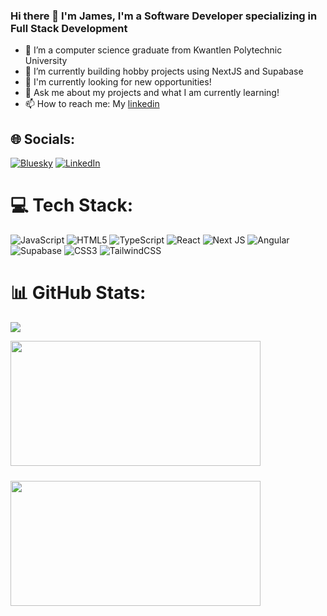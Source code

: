 ### Hi there 👋 I'm James, I'm a Software Developer specializing in Full Stack Development

- 🔭 I’m a computer science graduate from Kwantlen Polytechnic University
- 🌱 I’m currently building hobby projects using NextJS and Supabase
- 🏢 I'm currently looking for new opportunities!
- 💬 Ask me about my projects and what I am currently learning!
- 📫 How to reach me: My [linkedin](https://www.linkedin.com/in/james-tariga/)
<!-- - 😄 Pronouns: ...
- ⚡ Fun fact: ... -->
<!--
**jamestariga/jamestariga** is a ✨ _special_ ✨ repository because its `README.md` (this file) appears on your GitHub profile.

Here are some ideas to get you started:
-->
## 🌐 Socials:
[![Bluesky](https://img.shields.io/badge/bluesky-0285FF?style=for-the-badge&logo=bluesky&logoColor=%23FFFFFF)](https://bsky.app/profile/jamestariga) [![LinkedIn](https://img.shields.io/badge/LinkedIn-%230077B5.svg?logo=linkedin&logoColor=white)](https://linkedin.com/in/jamestariga) 

# 💻 Tech Stack:
![JavaScript](https://img.shields.io/badge/javascript-%23323330.svg?style=for-the-badge&logo=javascript&logoColor=%23F7DF1E) ![HTML5](https://img.shields.io/badge/html5-%23E34F26.svg?style=for-the-badge&logo=html5&logoColor=white) ![TypeScript](https://img.shields.io/badge/typescript-%23007ACC.svg?style=for-the-badge&logo=typescript&logoColor=white) ![React](https://img.shields.io/badge/react-%2320232a.svg?style=for-the-badge&logo=react&logoColor=%2361DAFB) ![Next JS](https://img.shields.io/badge/Next-black?style=for-the-badge&logo=next.js&logoColor=white) ![Angular](https://img.shields.io/badge/angular-%23DD0031.svg?style=for-the-badge&logo=angular&logoColor=white) ![Supabase](https://img.shields.io/badge/Supabase-3ECF8E?style=for-the-badge&logo=supabase&logoColor=white) ![CSS3](https://img.shields.io/badge/css3-%231572B6.svg?style=for-the-badge&logo=css3&logoColor=white) ![TailwindCSS](https://img.shields.io/badge/tailwindcss-%2338B2AC.svg?style=for-the-badge&logo=tailwind-css&logoColor=white)

# 📊 GitHub Stats:
![](https://github-readme-stats.vercel.app/api/top-langs/?username=jamestariga&theme=tokyonight&hide_border=false&include_all_commits=true&count_private=false&layout=compact)

<div style="display: flex; justify-content: flex-start; flex-wrap: wrap; width: 100%;">
  <img style="margin: 0 1rem 1.5rem 0; width: 400px; height: 200px; object-fit: cover;" 
       src="https://github-readme-stats.vercel.app/api?username=jamestariga&theme=tokyonight&hide_border=false&include_all_commits=true&count_private=false">
  <img style="margin: 0 1rem 1.5rem 0; width: 400px; height: 200px; object-fit: cover;" 
       src="https://nirzak-streak-stats.vercel.app/?user=jamestariga&theme=tokyonight&hide_border=false">
</div>
